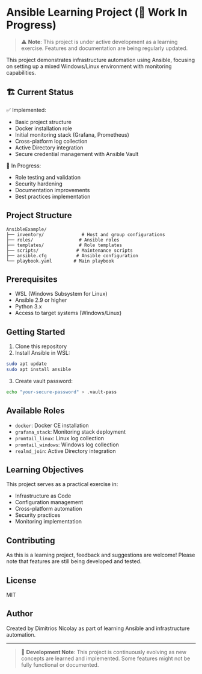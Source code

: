 # Ansible Learning Project (🚧 Work In Progress)

> ⚠️ **Note**: This project is under active development as a learning exercise. Features and documentation are being regularly updated.

This project demonstrates infrastructure automation using Ansible, focusing on setting up a mixed Windows/Linux environment with monitoring capabilities.

## 🏗️ Current Status

✅ Implemented:
- Basic project structure
- Docker installation role
- Initial monitoring stack (Grafana, Prometheus)
- Cross-platform log collection
- Active Directory integration
- Secure credential management with Ansible Vault

🚧 In Progress:
- Role testing and validation
- Security hardening
- Documentation improvements
- Best practices implementation

## Project Structure

```
AnsibleExample/
├── inventory/              # Host and group configurations
├── roles/                 # Ansible roles
├── templates/             # Role templates
├── scripts/              # Maintenance scripts
├── ansible.cfg           # Ansible configuration
└── playbook.yaml        # Main playbook
```

## Prerequisites

- WSL (Windows Subsystem for Linux)
- Ansible 2.9 or higher
- Python 3.x
- Access to target systems (Windows/Linux)

## Getting Started

1. Clone this repository
2. Install Ansible in WSL:
```bash
sudo apt update
sudo apt install ansible
```

3. Create vault password:
```bash
echo "your-secure-password" > .vault-pass
```

## Available Roles

- `docker`: Docker CE installation
- `grafana_stack`: Monitoring stack deployment
- `promtail_linux`: Linux log collection
- `promtail_windows`: Windows log collection
- `realmd_join`: Active Directory integration

## Learning Objectives

This project serves as a practical exercise in:
- Infrastructure as Code
- Configuration management
- Cross-platform automation
- Security practices
- Monitoring implementation

## Contributing

As this is a learning project, feedback and suggestions are welcome! Please note that features are still being developed and tested.

## License

MIT

## Author

Created by Dimitrios Nicolay as part of learning Ansible and infrastructure automation.

---
> 📝 **Development Note**: This project is continuously evolving as new concepts are learned and implemented. Some features might not be fully functional or documented.